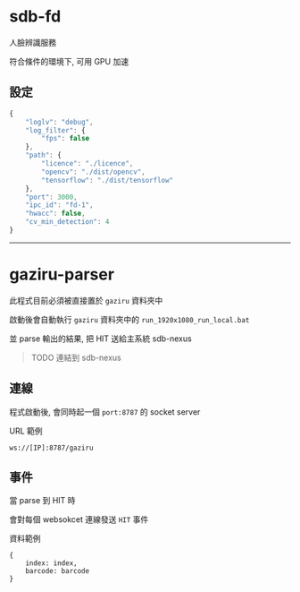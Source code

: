 
# sdb-fd

人臉辨識服務

符合條件的環境下, 可用 GPU 加速

## 設定

```javascript
{
    "loglv": "debug",
    "log_filter": {
        "fps": false
    },
    "path": {
        "licence": "./licence",
        "opencv": "./dist/opencv",
        "tensorflow": "./dist/tensorflow"
    },
    "port": 3000,
    "ipc_id": "fd-1",
    "hwacc": false,
    "cv_min_detection": 4
}
```

---


# gaziru-parser

此程式目前必須被直接置於 `gaziru` 資料夾中

啟動後會自動執行 `gaziru` 資料夾中的 `run_1920x1080_run_local.bat`

並 parse 輸出的結果, 把 HIT 送給主系統 sdb-nexus

> TODO 連結到 sdb-nexus

## 連線

程式啟動後, 會同時起一個 `port:8787` 的 socket server

URL 範例

```
ws://[IP]:8787/gaziru
```

## 事件

當 parse 到 HIT 時

會對每個 websokcet 連線發送 `HIT` 事件

資料範例

```
{
    index: index,
    barcode: barcode
}
```
